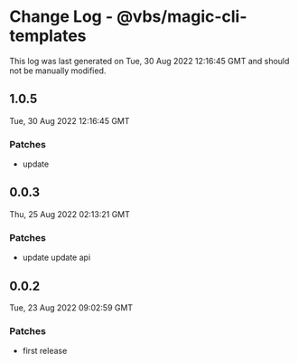 # Change Log - @vbs/magic-cli-templates

This log was last generated on Tue, 30 Aug 2022 12:16:45 GMT and should not be manually modified.

## 1.0.5
Tue, 30 Aug 2022 12:16:45 GMT

### Patches

- update

## 0.0.3
Thu, 25 Aug 2022 02:13:21 GMT

### Patches

- update update api

## 0.0.2
Tue, 23 Aug 2022 09:02:59 GMT

### Patches

- first release

